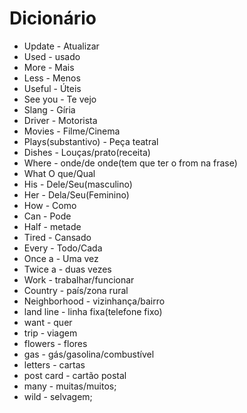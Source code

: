# Dicionário 

* Update - Atualizar
* Used - usado
* More - Mais
* Less - Menos
* Useful - Úteis
* See you - Te vejo
* Slang - Gíria
* Driver - Motorista
* Movies - Filme/Cinema
* Plays(substantivo) - Peça teatral
* Dishes - Louças/prato(receita)
* Where - onde/de onde(tem que ter o from na frase)
* What O que/Qual
* His - Dele/Seu(masculino)
* Her - Dela/Seu(Feminino)
* How - Como
* Can - Pode
* Half - metade
* Tired - Cansado
* Every - Todo/Cada
* Once a - Uma vez
* Twice a - duas vezes
* Work - trabalhar/funcionar
* Country - país/zona rural
* Neighborhood - vizinhança/bairro
* land line - linha fixa(telefone fixo)
* want - quer
* trip - viagem
* flowers - flores
* gas - gás/gasolina/combustível
* letters - cartas
* post card - cartão postal
* many - muitas/muitos;
* wild - selvagem;